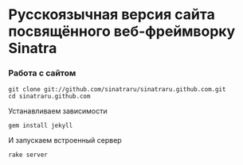 Русскоязычная версия сайта посвящённого веб-фреймворку Sinatra
================================================================

### Работа с сайтом

    git clone git://github.com/sinatraru/sinatraru.github.com.git
    cd sinatraru.github.com

Устанавливаем зависимости

    gem install jekyll

И запускаем встроенный сервер

    rake server

